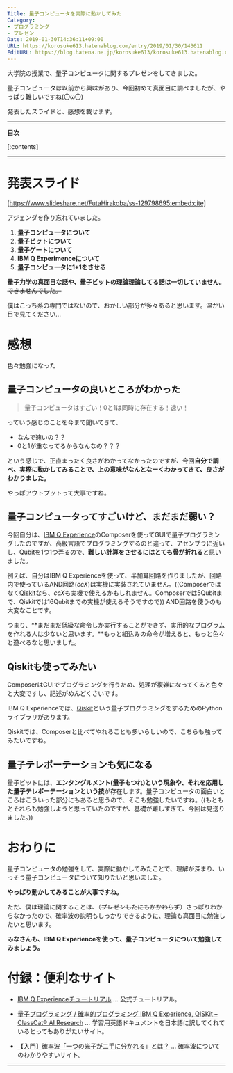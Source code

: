 ```yaml
---
Title: 量子コンピュータを実際に動かしてみた
Category:
- プログラミング
- プレゼン
Date: 2019-01-30T14:36:11+09:00
URL: https://korosuke613.hatenablog.com/entry/2019/01/30/143611
EditURL: https://blog.hatena.ne.jp/korosuke613/korosuke613.hatenablog.com/atom/entry/98012380849937509
---
```


大学院の授業で、量子コンピュータに関するプレゼンをしてきました。

量子コンピュータは以前から興味があり、今回初めて真面目に調べましたが、やっぱり難しいですね(〇ω〇)

発表したスライドと、感想を載せます。



<!-- more -->

---

**目次**

[:contents]

---

# 発表スライド
[https://www.slideshare.net/FutaHirakoba/ss-129798695:embed:cite]

アジェンダを作り忘れていました。

1. **量子コンピュータについて**
2. **量子ビットについて**
3. **量子ゲートについて**
4. **IBM Q Experimenceについて**
5. **量子コンピュータに1+1をさせる**

**量子力学の真面目な話や、量子ビットの理論理論してる話は一切していません。**~~できませんでした。~~

僕はこっち系の専門ではないので、おかしい部分が多々あると思います。温かい目で見てください...

# 感想
色々勉強になった

## 量子コンピュータの良いところがわかった

> 量子コンピュータはすごい！0と1は同時に存在する！速い！

っていう感じのことを今まで聞いてきて、

- なんで速いの？？
- 0と1が重なってるからなんなの？？？

という感じで、正直まったく良さがわかってなかったのですが、今回**自分で調べ、実際に動かしてみることで、上の意味がなんとなーくわかってきて、良さがわかりました。**

やっぱアウトプットって大事ですね。

## 量子コンピュータってすごいけど、まだまだ弱い？
今回自分は、[IBM Q Experience](https://quantumexperience.ng.bluemix.net/qx/experience)のComposerを使ってGUIで量子プログラミングしたのですが、高級言語でプログラミングするのと違って、アセンブラに近いし、Qubitを1つ1つ弄るので、**難しい計算をさせるにはとても骨が折れる**と思いました。

例えば、自分はIBM Q Experienceを使って、半加算回路を作りましたが、回路内で使っているAND回路(*ccX*)は実機に実装されていません。((Composerではなく[Qiskit](https://qiskit.org/documentation/ja/qiskit.html)なら、*ccX*も実機で使えるかもしれません。Composerでは5Qubitまで、Qiskitでは16Qubitまでの実機が使えるそうですので)) AND回路を使うのも大変なことです。

つまり、**まだまだ低級な命令しか実行することができず、実用的なプログラムを作れる人は少ないと思います。**もっと組込みの命令が増えると、もっと色々と遊べるなと思いました。

## Qiskitも使ってみたい
ComposerはGUIでプログラミングを行うため、処理が複雑になってくると色々と大変ですし、記述がめんどくさいです。

IBM Q Experienceでは、[Qiskit](https://qiskit.org/documentation/ja/qiskit.html)という量子プログラミングをするためのPythonライブラリがあります。

Qiskitでは、Composerと比べてやれることも多いらしいので、こちらも触ってみたいですね。

## 量子テレポーテーションも気になる
量子ビットには、**エンタングルメント(量子もつれ)という現象や、それを応用した量子テレポーテーションという技**が存在します。量子コンピュータの面白いところはこういった部分にもあると思うので、そこも勉強したいですね。((もともとそれらも勉強しようと思っていたのですが、基礎が難しすぎて、今回は見送りました。))

# おわりに
量子コンピュータの勉強をして、実際に動かしてみたことで、理解が深まり、いっそう量子コンピュータについて知りたいと思いました。

**やっぱり動かしてみることが大事ですね。**

ただ、僕は理論に関することは、（~~プレゼンしたにもかかわらず~~）さっぱりわからなかったので、確率波の説明もしっかりできるように、理論も真面目に勉強したいと思います。

**みなさんも、IBM Q Experienceを使って、量子コンピュータについて勉強してみましょう。**

# 付録：便利なサイト

- [IBM Q Experienceチュートリアル](https://www.ibm.com/developerworks/jp/cloud/library/cl-quantum-computing/index.html) ... 公式チュートリアル。

- [量子プログラミング / 確率的プログラミング
IBM Q Experience, QISKit – ClassCat® AI Research](http://quantum.classcat.com) ... 学習用英語ドキュメントを日本語に訳してくれているとってもありがたいサイト。

- [【入門】確率波「一つの光子が二手に分かれる」とは？ ](https://www.mtioutput.com/entry/2018/02/01/221811) ... 確率波についてのわかりやすいサイト。

---
